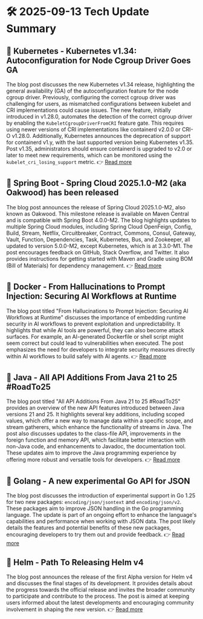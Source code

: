 # 🛠️ 2025-09-13 Tech Update Summary

## 🔹 Kubernetes - Kubernetes v1.34: Autoconfiguration for Node Cgroup Driver Goes GA
The blog post discusses the new Kubernetes v1.34 release, highlighting the general availability (GA) of the autoconfiguration feature for the node cgroup driver. Previously, configuring the correct cgroup driver was challenging for users, as mismatched configurations between kubelet and CRI implementations could cause issues. The new feature, initially introduced in v1.28.0, automates the detection of the correct cgroup driver by enabling the `KubeletCgroupDriverFromCRI` feature gate. This requires using newer versions of CRI implementations like containerd v2.0.0 or CRI-O v1.28.0. Additionally, Kubernetes announces the deprecation of support for containerd v1.y, with the last supported version being Kubernetes v1.35. Post v1.35, administrators should ensure containerd is upgraded to v2.0 or later to meet new requirements, which can be monitored using the `kubelet_cri_losing_support` metric.
👉 [Read more](https://kubernetes.io/blog/2025/09/12/kubernetes-v1-34-cri-cgroup-driver-lookup-now-ga/)

## 🔹 Spring Boot - Spring Cloud 2025.1.0-M2 (aka Oakwood) has been released
The blog post announces the release of Spring Cloud 2025.1.0-M2, also known as Oakwood. This milestone release is available on Maven Central and is compatible with Spring Boot 4.0.0-M2. The blog highlights updates to multiple Spring Cloud modules, including Spring Cloud OpenFeign, Config, Build, Stream, Netflix, Circuitbreaker, Contract, Commons, Consul, Gateway, Vault, Function, Dependencies, Task, Kubernetes, Bus, and Zookeeper, all updated to version 5.0.0-M2, except Kubernetes, which is at 3.3.0-M1. The post encourages feedback on GitHub, Stack Overflow, and Twitter. It also provides instructions for getting started with Maven and Gradle using BOM (Bill of Materials) for dependency management.
👉 [Read more](https://spring.io/blog/2025/09/12/spring-cloud-2025-1-0-M2-aka-oakwood-has-been-released)

## 🔹 Docker - From Hallucinations to Prompt Injection: Securing AI Workflows at Runtime
The blog post titled "From Hallucinations to Prompt Injection: Securing AI Workflows at Runtime" discusses the importance of embedding runtime security in AI workflows to prevent exploitation and unpredictability. It highlights that while AI tools are powerful, they can also become attack surfaces. For example, an AI-generated Dockerfile or shell script might seem correct but could lead to vulnerabilities when executed. The post emphasizes the need for developers to integrate security measures directly within AI workflows to build safely with AI agents.
👉 [Read more](https://www.docker.com/blog/secure-ai-agents-runtime-security/)

## 🔹 Java - All API Additions From Java 21 to 25 #RoadTo25
The blog post titled "All API Additions From Java 21 to 25 #RoadTo25" provides an overview of the new API features introduced between Java versions 21 and 25. It highlights several key additions, including scoped values, which offer a new way to manage data within a specific scope, and stream gatherers, which enhance the functionality of streams in Java. The post also discusses updates to the class-file API, improvements in the foreign function and memory API, which facilitate better interaction with non-Java code, and enhancements to Javadoc, the documentation tool. These updates aim to improve the Java programming experience by offering more robust and versatile tools for developers.
👉 [Read more](https://inside.java/2025/09/09/roadto25-api/)

## 🔹 Golang - A new experimental Go API for JSON
The blog post discusses the introduction of experimental support in Go 1.25 for two new packages: `encoding/json/jsontext` and `encoding/json/v2`. These packages aim to improve JSON handling in the Go programming language. The update is part of an ongoing effort to enhance the language's capabilities and performance when working with JSON data. The post likely details the features and potential benefits of these new packages, encouraging developers to try them out and provide feedback.
👉 [Read more](https://go.dev/blog/jsonv2-exp)

## 🔹 Helm - Path To Releasing Helm v4
The blog post announces the release of the first Alpha version for Helm v4 and discusses the final stages of its development. It provides details about the progress towards the official release and invites the broader community to participate and contribute to the process. The post is aimed at keeping users informed about the latest developments and encouraging community involvement in shaping the new version.
👉 [Read more](https://helm.sh/blog/path-to-helm-v4/)

